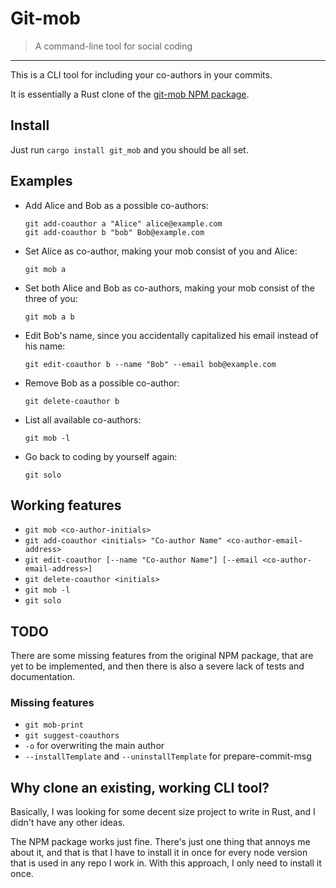# Git-mob

> A command-line tool for social coding

---

This is a CLI tool for including your co-authors in your commits.

It is essentially a Rust clone of the [git-mob NPM package](https://www.npmjs.com/package/git-mob).

## Install

Just run `cargo install git_mob` and you should be all set.


## Examples

* Add Alice and Bob as a possible co-authors:

      git add-coauthor a "Alice" alice@example.com
      git add-coauthor b "bob" Bob@example.com

* Set Alice as co-author, making your mob consist of you and Alice:

      git mob a

* Set both Alice and Bob as co-authors, making your mob consist of the three of you:

      git mob a b

* Edit Bob's name, since you accidentally capitalized his email instead of his name:

      git edit-coauthor b --name "Bob" --email bob@example.com

* Remove Bob as a possible co-author:

      git delete-coauthor b

* List all available co-authors:

      git mob -l

* Go back to coding by yourself again:

      git solo


## Working features

* `git mob <co-author-initials>`
* `git add-coauthor <initials> "Co-author Name" <co-author-email-address>`
* `git edit-coauthor [--name "Co-author Name"] [--email <co-author-email-address>]`
* `git delete-coauthor <initials>`
* `git mob -l`
* `git solo`


## TODO

There are some missing features from the original NPM package, that are yet to
be implemented, and then there is also a severe lack of tests and documentation.


### Missing features

* `git mob-print`
* `git suggest-coauthors`
* `-o` for overwriting the main author
* `--installTemplate` and `--uninstallTemplate` for prepare-commit-msg


## Why clone an existing, working CLI tool?

Basically, I was looking for some decent size project to write in Rust, and I
didn't have any other ideas.

The NPM package works just fine. There's just one thing that annoys me about it,
and that is that I have to install it in once for every node version that is
used in any repo I work in. With this approach, I only need to install it once.
